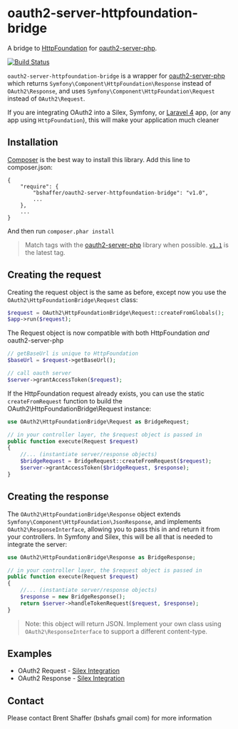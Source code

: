 oauth2-server-httpfoundation-bridge
===================================

A bridge to [HttpFoundation](https://github.com/symfony/httpfoundation) for [oauth2-server-php](https://github.com/bshaffer/oauth2-server-php).

[![Build Status](https://secure.travis-ci.org/bshaffer/oauth2-server-httpfoundation-bridge.png)](http://travis-ci.org/bshaffer/oauth2-server-httpfoundation-bridge)

`oauth2-server-httpfoundation-bridge` is a wrapper for [oauth2-server-php](https://github.com/bshaffer/oauth2-server-php)
which returns `Symfony\Component\HttpFoundation\Response` instead of `OAuth2\Response`, and uses `Symfony\Component\HttpFoundation\Request` instead of `OAuth2\Request`.

If you are integrating OAuth2 into a Silex, Symfony, or [Laravel 4](http://four.laravel.com) app, (or any app using `HttpFoundation`), this will make your application much cleaner

Installation
------------

[Composer](http://getcomposer.org/) is the best way to install this library.  Add this line to composer.json:

```
{
    "require": {
        "bshaffer/oauth2-server-httpfoundation-bridge": "v1.0",
        ...
    },
    ...
}
```

And then run `composer.phar install`

> Match tags with the [oauth2-server-php](https://github.com/bshaffer/oauth2-server-php) library when possible.
> [`v1.1`](https://github.com/bshaffer/oauth2-server-httpfoundation-bridge/tree/v1.1) is the latest tag.

## Creating the request

Creating the request object is the same as before, except now you use the
`OAuth2\HttpFoundationBridge\Request` class:

```php
$request = OAuth2\HttpFoundationBridge\Request::createFromGlobals();
$app->run($request);
```

The Request object is now compatible with both HttpFoundation *and* oauth2-server-php

```php
// getBaseUrl is unique to HttpFoundation
$baseUrl = $request->getBaseUrl();

// call oauth server
$server->grantAccessToken($request);
```

If the HttpFoundation request already exists, you can use the static `createFromRequest`
function to build the OAuth2\HttpFoundationBridge\Request instance:

```php
use OAuth2\HttpFoundationBridge\Request as BridgeRequest;

// in your controller layer, the $request object is passed in
public function execute(Request $request)
{
    //... (instantiate server/response objects)
    $bridgeRequest = BridgeRequest::createFromRequest($request);
    $server->grantAccessToken($bridgeRequest, $response);
}
```

## Creating the response

The `OAuth2\HttpFoundationBridge\Response` object extends `Symfony\Component\HttpFoundation\JsonResponse`,
and implements `OAuth2\ResponseInterface`, allowing you to pass this in and return it from your controllers.
In Symfony and Silex, this will be all that is needed to integrate the server:

```php
use OAuth2\HttpFoundationBridge\Response as BridgeResponse;

// in your controller layer, the $request object is passed in
public function execute(Request $request)
{
    //... (instantiate server/response objects)
    $response = new BridgeResponse();
    return $server->handleTokenRequest($request, $response);
}
```

> Note: this object will return JSON.  Implement your own class using `OAuth2\ResponseInterface` to support
> a different content-type.

## Examples

 * OAuth2 Request - [Silex Integration](https://github.com/bshaffer/oauth2-demo-php/blob/master/web/index.php#L47)
 * OAuth2 Response - [Silex Integration](https://github.com/bshaffer/oauth2-demo-php/blob/master/src/OAuth2Demo/Server/Controllers/Token.php#L26)

Contact
-------

Please contact Brent Shaffer (bshafs <at> gmail <dot> com) for more information
